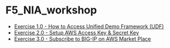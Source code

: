 # F5_NIA_workshop
 - [Exercise 1.0 - How to Access Unified Demo Framework (UDF)](1-ex)   
 - [Exercise 2.0 - Setup AWS Access Key & Secret Key](1-ex/2-ex)   
 - [Exercise 3.0 - Subscribe to BIG-IP on AWS Market Place](1-ex/2-ex/3-ex)
